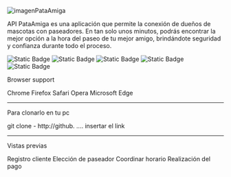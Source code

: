 ![imagenPataAmiga](https://github.com/user-attachments/assets/3b0b30eb-f770-4ab2-ad59-c0558432a046)

API PataAmiga es una aplicación que permite la conexión de dueños de mascotas con paseadores. En tan solo unos minutos, podrás encontrar la mejor opción a la hora del paseo de tu mejor amigo, brindándote seguridad y confianza durante todo el proceso.

![Static Badge](https://img.shields.io/badge/java-21-green)
![Static Badge](https://img.shields.io/badge/react-xxx-blue)
![Static Badge](https://img.shields.io/badge/MySQL-v8.0-orange)
![Static Badge](https://img.shields.io/badge/SpringBoot%203-yellow)
![Static Badge](https://img.shields.io/badge/Postman-skyblue)

Browser support

Chrome
Firefox
Safari
Opera
Microsoft Edge

-----------------

Para clonarlo en tu pc

git clone - http://github. .... insertar el link

-------
Vistas previas

Registro cliente
Elección de paseador
Coordinar horario
Realización del pago




